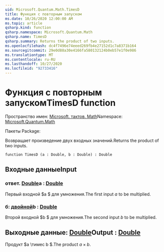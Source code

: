 ```yaml
---
uid: Microsoft.Quantum.Math.TimesD
title: Функция с повторным запуском
ms.date: 10/26/2020 12:00:00 AM
ms.topic: article
qsharp.kind: function
qsharp.namespace: Microsoft.Quantum.Math
qsharp.name: TimesD
qsharp.summary: Returns the product of two inputs.
ms.openlocfilehash: dc4f7496e74eeed269fb4e27152d1c7a8371b164
ms.sourcegitcommit: 29e0d88a30e4166fa580132124b0eb57e1f0e986
ms.translationtype: MT
ms.contentlocale: ru-RU
ms.lasthandoff: 10/27/2020
ms.locfileid: "92733416"
---
```

# <a name="timesd-function"></a><span data-ttu-id="85aca-102">Функция с повторным запуском</span><span class="sxs-lookup"><span data-stu-id="85aca-102">TimesD function</span></span>

<span data-ttu-id="85aca-103">Пространство имен: [Microsoft. тактов. Math](xref:Microsoft.Quantum.Math)</span><span class="sxs-lookup"><span data-stu-id="85aca-103">Namespace: [Microsoft.Quantum.Math](xref:Microsoft.Quantum.Math)</span></span>

<span data-ttu-id="85aca-104">Пакеты [](https://nuget.org/packages/)</span><span class="sxs-lookup"><span data-stu-id="85aca-104">Package: [](https://nuget.org/packages/)</span></span>


<span data-ttu-id="85aca-105">Возвращает произведение двух входных значений.</span><span class="sxs-lookup"><span data-stu-id="85aca-105">Returns the product of two inputs.</span></span>

```qsharp
function TimesD (a : Double, b : Double) : Double
```


## <a name="input"></a><span data-ttu-id="85aca-106">Входные данные</span><span class="sxs-lookup"><span data-stu-id="85aca-106">Input</span></span>

### <a name="a--double"></a><span data-ttu-id="85aca-107">ответ. [Double](xref:microsoft.quantum.lang-ref.double)</span><span class="sxs-lookup"><span data-stu-id="85aca-107">a : [Double](xref:microsoft.quantum.lang-ref.double)</span></span>

<span data-ttu-id="85aca-108">Первый входной $a $ для умножения.</span><span class="sxs-lookup"><span data-stu-id="85aca-108">The first input $a$ to be multiplied.</span></span>


### <a name="b--double"></a><span data-ttu-id="85aca-109">б: [двойной](xref:microsoft.quantum.lang-ref.double)</span><span class="sxs-lookup"><span data-stu-id="85aca-109">b : [Double](xref:microsoft.quantum.lang-ref.double)</span></span>

<span data-ttu-id="85aca-110">Второй входной $b $ для умножения.</span><span class="sxs-lookup"><span data-stu-id="85aca-110">The second input $b$ to be multiplied.</span></span>



## <a name="output--double"></a><span data-ttu-id="85aca-111">Выходные данные: [Double](xref:microsoft.quantum.lang-ref.double)</span><span class="sxs-lookup"><span data-stu-id="85aca-111">Output : [Double](xref:microsoft.quantum.lang-ref.double)</span></span>

<span data-ttu-id="85aca-112">Продукт $a \тимес b $.</span><span class="sxs-lookup"><span data-stu-id="85aca-112">The product $a \times b$.</span></span>